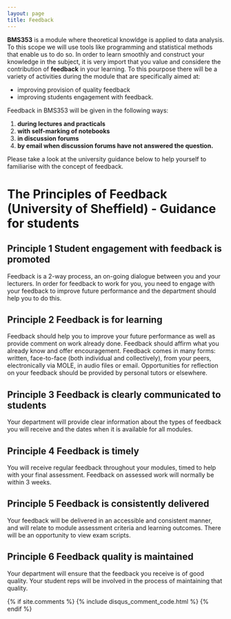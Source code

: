 ```yaml
---
layout: page
title: Feedback
---
```

**BMS353** is a module where theoretical knowldge is applied to data analysis. To this scope we will use tools like programming and statistical methods that enable us to do so. In order to learn smoothly and construct your knowledge in the subject, it is very import that you value and considere the contribution of **feedback** in your learning. To this pourpose there will be a variety of activities during the module that are specifically aimed at:
    
* improving provision of quality feedback
* improving students engagement with feedback. 

Feedback in BMS353 will be given in the following ways:

1. **during lectures and practicals**
2. **with self-marking of notebooks**
3. **in discussion forums**
4. **by email when discussion forums have not answered the question.** 


Please take a look at the university guidance below to help yourself to familiarise with the concept of feedback. 

# The Principles of Feedback (University of Sheffield) - Guidance for students
 
## Principle 1 Student engagement with feedback is promoted 
Feedback is a 2-way process, an on-going dialogue between you and your lecturers. In order for feedback to work for you, you need to engage with your feedback to improve future performance and the department should help you to do this.

## Principle 2 Feedback is for learning 
Feedback should help you to improve your future performance as well as provide comment on work already done. Feedback should affirm what you already know and offer encouragement. Feedback comes in many forms: written, face-to-face (both individual and collectively), from your peers, electronically via MOLE, in audio files or email. Opportunities for reflection on your feedback should be provided by personal tutors or elsewhere.

## Principle 3 Feedback is clearly communicated to students 
Your department will provide clear information about the types of feedback you will receive and the dates when it is available for all modules.

## Principle 4 Feedback is timely 
You will receive regular feedback throughout your modules, timed to help with your final assessment. Feedback on assessed work will normally be within 3 weeks.

## Principle 5 Feedback is consistently delivered 
Your feedback will be delivered in an accessible and consistent manner, and will relate to module assessment criteria and learning outcomes. There will be an opportunity to view exam scripts.

## Principle 6 Feedback quality is maintained 
Your department will ensure that the feedback you receive is of good quality. Your student reps will be involved in the process of maintaining that quality.




{% if site.comments %}
{% include disqus_comment_code.html %}
{% endif %}
